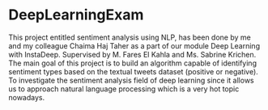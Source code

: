 # DeepLearningExam
This project entitled sentiment analysis using NLP, has been done by me and my colleague Chaima Haj Taher as a part of our module Deep Learning with InstaDeep. Supervised by M. Fares El Kahla and Ms. Sabrine Krichen.
The main goal of this project is to build an algorithm capable of identifying sentiment types based on the textual tweets dataset (positive or negative). To investigate the sentiment analysis field of deep learning since it allows us to approach natural language processing which is a very hot topic nowadays.
